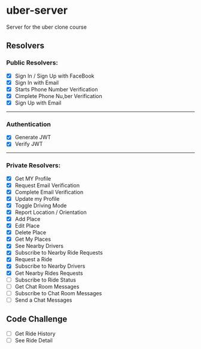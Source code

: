 # uber-server

Server for the uber clone course

## Resolvers

### Public Resolvers:

-   [x] Sign In / Sign Up with FaceBook
-   [x] Sign In with Email
-   [x] Starts Phone Number Verification
-   [x] Cimplete Phone Nu,ber Verification
-   [x] Sign Up with Email

---

### Authentication

-   [x] Generate JWT
-   [x] Verify JWT

---

### Private Resolvers:

-   [x] Get MY Profile
-   [x] Request Email Verification
-   [x] Complete Email Verification
-   [x] Update my Profile
-   [x] Toggle Driving Mode
-   [x] Report Location / Orientation
-   [x] Add Place
-   [x] Edit Place
-   [x] Delete Place
-   [x] Get My Places
-   [x] See Nearby Drivers
-   [x] Subscribe to Nearby Ride Requests
-   [x] Request a Ride
-   [x] Subscribe to Nearby Drivers
-   [x] Get Nearby Rides Requests
-   [ ] Subscribe to Ride Status
-   [ ] Get Chat Room Messages
-   [ ] Subscribe to Chat Room Messages
-   [ ] Send a Chat Messages

## Code Challenge

-   [ ] Get Ride History
-   [ ] See Ride Detail
